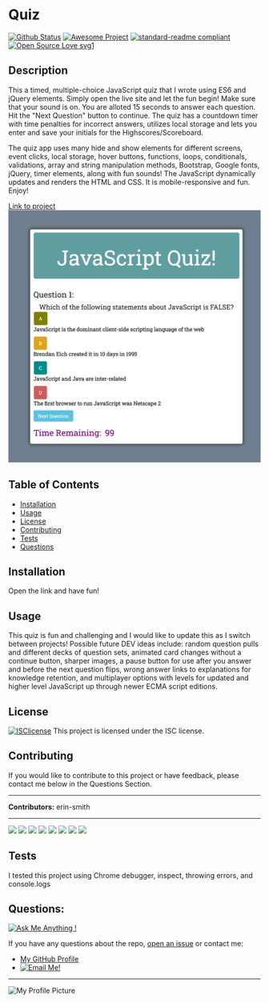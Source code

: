 

# Quiz
[![Github Status](https://img.shields.io/badge/build-passing-green.svg)](https://shields.io/)
[![Awesome Project](https://img.shields.io/badge/%F0%9F%A4%A9-Awesome%20project-blueviolet.svg)](https://shields.io/)
[![standard-readme compliant](https://img.shields.io/badge/readme%20style-standard-brightgreen.svg?style=flat-square)](https://github.com/RichardLitt/standard-readme)
[![Open Source Love svg1](https://badges.frapsoft.com/os/v1/open-source.svg?v=103)](https://github.com/ellerbrock/open-source-badges/)

## Description
  This a timed, multiple-choice JavaScript quiz that I wrote using ES6 and jQuery elements. Simply open the live site and let the fun begin!  Make sure that your sound is on. You are alloted 15 seconds to answer each question. Hit the "Next Question" button to continue. The quiz has a countdown timer with time penalties for incorrect answers, utilizes local storage and lets you enter and save your initials for the Highscores/Scoreboard.
  
  The quiz app uses many hide and show elements for different screens, event clicks, local storage, hover buttons, functions, loops, conditionals, validations, array and string manipulation methods, Bootstrap, Google fonts, jQuery, timer elements, along with fun sounds! The JavaScript dynamically updates and renders the HTML and CSS. It is mobile-responsive and fun. Enjoy!


[Link to project](https://erin-smith.github.io/Quiz/)
![Screenshot](./files/codequiz.png)  


## Table of Contents
* [Installation](#Installation)
* [Usage](#Usage)
* [License](#License)
* [Contributing](#Contributing)
* [Tests](#Tests)
* [Questions](#Questions)
 
 
## Installation 
  Open the link and have fun!
  
## Usage 
  This quiz is fun and challenging and I would like to update this as I switch between projects!  Possible future DEV ideas include: random question pulls and different decks of question sets, animated card changes without a continue button, sharper images, a pause button for use after you answer and before the next question flips, wrong answer links to explanations for knowledge retention, and multiplayer options with levels for updated and higher level JavaScript up through newer ECMA script editions.  

## License 
[![ISClicense](https://img.shields.io/badge/license-ISC-blue.svg)](https://shields.io/)
  This project is licensed under the ISC license. 

## Contributing   
 If you would like to contribute to this project or have feedback, please contact me below in the Questions Section.
***
 **Contributors:** erin-smith   
***
[![](https://sourcerer.io/fame/erin-smith/erin-smith/Quiz/images/0)](https://sourcerer.io/fame/erin-smith/erin-smith/Quiz/links/0)
[![](https://sourcerer.io/fame/erin-smith/erin-smith/Quiz/images/1)](https://sourcerer.io/fame/erin-smith/erin-smith/Quiz/links/1)
[![](https://sourcerer.io/fame/erin-smith/erin-smith/Quiz/images/2)](https://sourcerer.io/fame/erin-smith/erin-smith/Quiz/links/2)
[![](https://sourcerer.io/fame/erin-smith/erin-smith/Quiz/images/3)](https://sourcerer.io/fame/erin-smith/erin-smith/Quiz/links/3)
[![](https://sourcerer.io/fame/erin-smith/erin-smith/Quiz/images/4)](https://sourcerer.io/fame/erin-smith/erin-smith/Quiz/links/4)
[![](https://sourcerer.io/fame/erin-smith/erin-smith/Quiz/images/5)](https://sourcerer.io/fame/erin-smith/erin-smith/Quiz/links/5)
[![](https://sourcerer.io/fame/erin-smith/erin-smith/Quiz/images/6)](https://sourcerer.io/fame/erin-smith/erin-smith/Quiz/links/6)
[![](https://sourcerer.io/fame/erin-smith/erin-smith/Quiz/images/7)](https://sourcerer.io/fame/erin-smith/erin-smith/Quiz/links/7) 


## Tests 
  I tested this project using Chrome debugger, inspect, throwing errors, and console.logs

## Questions:  
[![Ask Me Anything !](https://img.shields.io/badge/Ask%20me-anything-1abc9c.svg)](https://GitHub.com/erin-smith)  

  If you have any questions about the repo, [open an issue](https://github.com/erin-smith/Quiz/issues/new) or contact me:  

* [My GitHub Profile](http://github.com/erin-smith)
* [![Email Me!](https://img.shields.io/badge/email:-erin.acumen@gmail.com-9cf.svg)](<"mailto:erin.acumen@gmail.com">)
***
![My Profile Picture](https://avatars.githubusercontent.com/erin-smith?size=300)